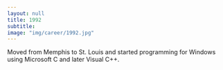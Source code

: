 ```yaml
---
layout: null
title: 1992
subtitle:
image: "img/career/1992.jpg"
---
```

Moved from Memphis to St. Louis and started programming for Windows using Microsoft C and later Visual C++.

